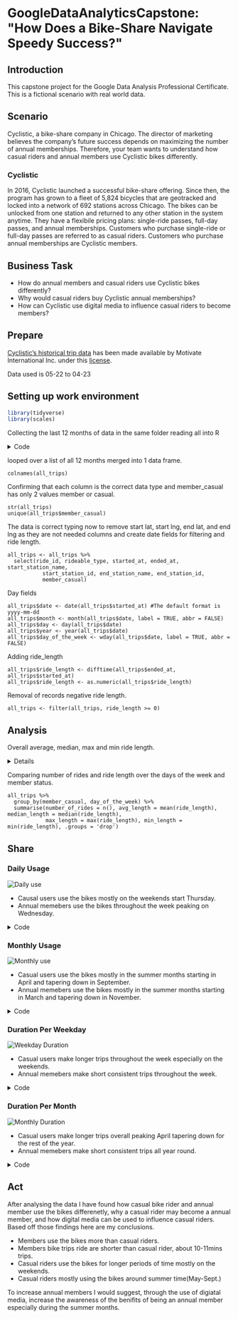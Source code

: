 # GoogleDataAnalyticsCapstone: "How Does a Bike-Share Navigate Speedy Success?"

## Introduction 

This capstone project for the Google Data Analysis Professional Certificate. This is a fictional scenario with real world data.

## Scenario 

Cyclistic, a bike-share company in Chicago. The director of marketing believes 
the company’s future success depends on maximizing the number of annual 
memberships. Therefore, your team wants to understand how casual riders and 
annual members use Cyclistic bikes differently.

### Cyclistic
In 2016, Cyclistic launched a successful bike-share offering. Since then, the program has grown to a fleet of 5,824 bicycles that are geotracked and locked into a network of 692 stations across Chicago. The bikes can be unlocked from one station and returned to any other station in the system anytime. They have a flexibile pricing plans: single-ride passes, full-day passes, and annual memberships. Customers who purchase single-ride or full-day passes are referred to as casual riders. Customers who purchase annual memberships are Cyclistic members.

## Business Task

* How do annual members and casual riders use Cyclistic bikes differently?
* Why would casual riders buy Cyclistic annual memberships?
* How can Cyclistic use digital media to influence casual riders to become members?

## Prepare

[Cyclistic’s historical trip data](https://divvy-tripdata.s3.amazonaws.com/index.html) has been made available by Motivate International Inc. under this [license](https://ride.divvybikes.com/data-license-agreement).

Data used is 05-22 to 04-23

## Setting up work environment

```r
library(tidyverse)
library(scales)
```

Collecting the last 12 months of data in the same folder reading all into R

<details>
  <summary>Code</summary>
  
```{r gathering data}
csv_list <- c("202205-divvy-tripdata.csv", "202206-divvy-tripdata.csv",
              "202207-divvy-tripdata.csv", "202208-divvy-tripdata.csv",
              "202209-divvy-tripdata.csv", "202210-divvy-tripdata.csv",
              "202211-divvy-tripdata.csv", "202212-divvy-tripdata.csv",
              "202301-divvy-tripdata.csv", "202302-divvy-tripdata.csv",
              "202303-divvy-tripdata.csv", "202304-divvy-tripdata.csv")

all_trips <- data.frame()

for (csv in csv_list) {
  file_loc <- paste("bike_data/",csv, sep = "")
  bike_df <- read_csv(file_loc)
  all_trips <- bind_rows(all_trips, bike_df)
}
```

</details>

looped over a list of all 12 months merged into 1 data frame.


```{r}
colnames(all_trips)
```

Confirming that each column is the correct data type and member_casual has only 2 values member or casual.

```{r}
str(all_trips)
unique(all_trips$member_casual)
```

The data is correct typing now to remove start lat, start lng, end lat, and end lng as they are not needed columns and create date fields for filtering and ride length.

```{r}
all_trips <- all_trips %>% 
  select(ride_id, rideable_type, started_at, ended_at, start_station_name, 
           start_station_id, end_station_name, end_station_id, 
           member_casual)
```

Day fields

```{r}
all_trips$date <- date(all_trips$started_at) #The default format is yyyy-mm-dd
all_trips$month <- month(all_trips$date, label = TRUE, abbr = FALSE)
all_trips$day <- day(all_trips$date)
all_trips$year <- year(all_trips$date)
all_trips$day_of_the_week <- wday(all_trips$date, label = TRUE, abbr = FALSE)
```

Adding ride_length

```{r}
all_trips$ride_length <- difftime(all_trips$ended_at, all_trips$started_at)
all_trips$ride_length <- as.numeric(all_trips$ride_length)
```

Removal of records negative ride length.

```{r}
all_trips <- filter(all_trips, ride_length >= 0)
```

## Analysis

Overall average, median, max and min ride length.
<details>

```{r}
all_trips %>% 
  summarize(average_ride_length = mean(ride_length), 
            median_ride_length = median(ride_length),
            max_ride_length = max(ride_length),
            min_ride_length = min(ride_length))
```
</details>


Comparing number of rides and ride length over the days of the week and member status.

```{r}
all_trips %>% 
  group_by(member_casual, day_of_the_week) %>% 
  summarise(number_of_rides = n(), avg_length = mean(ride_length), median_length = median(ride_length),
            max_length = max(ride_length), min_length = min(ride_length), .groups = 'drop')
```

## Share

### Daily Usage
![Daily use](usage_per_weekday.png)
* Causal users use the bikes mostly on the weekends start Thursday.
* Annual memebers use the bikes throughout the week peaking on Wednesday.

<details>
  <summary>Code</summary>
  
```{r daily usage}
all_trips %>% 
  group_by(member_casual, day_of_the_week) %>% 
  summarise(number_of_rides = n(), average_duration = mean(ride_length), .groups = 'drop') %>% 
  arrange(member_casual, day_of_the_week) %>% 
  ggplot(aes(x = day_of_the_week, y = number_of_rides, fill = member_casual)) +
  geom_col(position = "dodge") +
  labs(x = "Weekdays", y = "Numer of Rides", title = "Usage per Weekday") +
  scale_y_continuous(labels = comma)
ggsave("Usage_per_weekday.png")
```
</details>

### Monthly Usage
![Monthly use](usage_per_month.png)
* Casual users use the bikes mostly in the summer months starting in April and tapering down in September.
* Annual memebers use the bikes mostly in the summer months starting in March and tapering down in November.

<details>
  <summary>Code</summary>
  
```{r monthly usage}
all_trips %>% 
  group_by(member_casual, month) %>% 
  summarise(number_of_rides = n(), average_duration = mean(ride_length), .groups = 'drop') %>% 
  arrange(member_casual, month) %>% 
  ggplot(aes(x = month, y = number_of_rides, fill = member_casual)) +
  geom_col(position = "dodge") + 
  labs(x = "Months", y = "Numer of Rides",title = "Usage Per Month") +
  scale_y_continuous(labels = comma) +
  theme(axis.text.x = element_text(angle = 45))
ggsave("Usage_per_month.png")
```
</details>

### Duration Per Weekday
![Weekday Duration](weekday_duration.png)
* Casual users make longer trips throughout the week especially on the weekends.
* Annual memebers make short consistent trips throughout the week.
<details>
  <summary>Code</summary>
  
```{r weekday duration}
all_trips %>% 
  group_by(member_casual, day_of_the_week) %>% 
  summarise(number_of_rides = n(), average_duration = mean(ride_length), .groups = 'drop') %>% 
  arrange(member_casual, day_of_the_week) %>% 
  ggplot(aes(x = day_of_the_week, y = average_duration, fill = member_casual)) +
  geom_col(position = "dodge") + theme(axis.text.x = element_text(angle = 45)) +
  labs(x = "Weekdays", y = "Average Trip Duration", title = "Duration Per Weekday")
ggsave("weekday_duration.png")
```
</details>

### Duration Per Month
![Monthly Duration](monthly_duration.png)
* Casual users make longer trips overall peaking April tapering down for the rest of the year.
* Annual memebers make short consistent trips all year round.

<details>
  <summary>Code</summary>

```{r monthly duration}
all_trips %>% 
  group_by(member_casual, month) %>% 
  summarise(number_of_rides = n(), average_duration = mean(ride_length), .groups = 'drop') %>% 
  arrange(member_casual, month) %>% 
  ggplot(aes(x = month, y = average_duration, fill = member_casual)) +
  geom_col(position = "dodge") + theme(axis.text.x = element_text(angle = 45)) +
  labs(x = "Months", y = "Average Trip Duration", title = "Duration Per Month")
ggsave("monthly_duration.png")
```
</details>

## Act

After analysing the data I have found how casual bike rider and annual member use the bikes differenetly, why a casual rider may become a annual member, and how digital media can be used to influence casual riders. Based off those findings here are my conclusions.

* Members use the bikes more than casual riders.
* Members bike trips ride are shorter than casual rider, about 10-11mins trips.
* Casual riders use the bikes for longer periods of time mostly on the weekends.
* Casual riders mostly using the bikes around summer time(May-Sept.)

To increase annual members I would suggest, through the use of digiatal media, increase the awareness of the benifits of being an annual member especially during the summer months.


